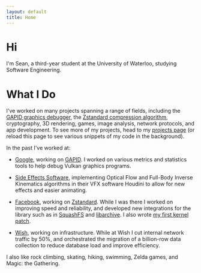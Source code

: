 ```yaml
---
layout: default
title: Home
---
```


Hi
==
I'm Sean, a third-year student at the University of Waterloo,
studying Software Engineering.

What I Do
=========
I've worked on many projects spanning a range of fields,
including the [GAPID graphics debugger](https://github.com/google/gapid),
the [Zstandard compression algorithm](http://zstd.net),
cryptography,
3D rendering,
games,
image analysis,
network protocols,
and app development.
To see more of my projects, head to my [projects page](/projects/)
(or reload this page to see various snippets of my code in the background).

In the past I've worked at:

- [Google](https://google.com),
working on [GAPID](https://github.com/google/.gapid).
I worked on various metrics and statistics tools to help debug Vulkan graphics
programs.

- [Side Effects Software](https://sidefx.com),
implementing Optical Flow and Full-Body Inverse Kinematics
algorithms in their VFX software Houdini to allow for new effects and easier animating.

- [Facebook](https://facebook.com),
working on [Zstandard](http://zstd.net).  While I was there I worked on
improving speed and reliability, and developed new integrations for the library
such as in [SquashFS](https://en.wikipedia.org/wiki/SquashFS)
and [libarchive](https://www.libarchive.org/).
I also wrote [my first kernel patch](https://git.kernel.org/pub/scm/linux/kernel/git/torvalds/linux.git/commit/?id=87bf54bb43ddd385d2538b777324bf737f243042).

- [Wish](https://wish.com), working on infrastructure.
While at Wish I cut internal network traffic by 50%,
and orchestrated the migration of a billion-row data collection to reduce
database load and improve efficiency.

I also like rock climbing, skating, hiking, swimming,
Zelda games, and Magic: the Gathering.

